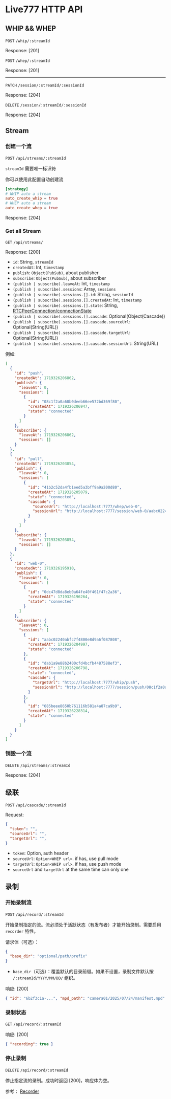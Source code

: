 # Live777 HTTP API

## WHIP && WHEP

`POST` `/whip/:streamId`

Response: [201]

`POST` `/whep/:streamId`

Response: [201]

* * *

`PATCH` `/session/:streamId/:sessionId`

Response: [204]

`DELETE` `/session/:streamId/:sessionId`

Response: [204]

## Stream

### 创建一个流

`POST` `/api/streams/:streamId`

`streamId` 需要唯一标识符​​

你可以使用此配置自动创建流​​

```toml
[strategy]
# WHIP auto a stream
auto_create_whip = true
# WHEP auto a stream
auto_create_whep = true
```

Response: [204]

### Get all Stream

`GET` `/api/streams/`

Response: [200]

- `id`: String, `streamId`
- `createdAt`: Int, `timestamp`
- `publish`: `Object(PubSub)`, about publisher
- `subscribe`: `Object(PubSub)`, about subscriber
- `(publish | subscribe).leaveAt`: Int, `timestamp`
- `(publish | subscribe).sessions`: Array, `sessions`
- `(publish | subscribe).sessions.[].id`: String, `sessionId`
- `(publish | subscribe).sessions.[].createdAt`: Int, `timestamp`
- `(publish | subscribe).sessions.[].state`: String, [RTCPeerConnection/connectionState](https://developer.mozilla.org/en-US/docs/Web/API/RTCPeerConnection/connectionState#value)
- `(publish | subscribe).sessions.[].cascade`: Optional(Object(Cascade))
- `(publish | subscribe).sessions.[].cascade.sourceUrl`: Optional(String(URL))
- `(publish | subscribe).sessions.[].cascade.targetUrl`: Optional(String(URL))
- `(publish | subscribe).sessions.[].cascade.sessionUrl`: String(URL)

例如:

```json
[
  {
    "id": "push",
    "createdAt": 1719326206862,
    "publish": {
      "leaveAt": 0,
      "sessions": [
        {
          "id": "08c1f2a0a60b0deeb66ee572bd369f80",
          "createdAt": 1719326206947,
          "state": "connected"
        }
      ]
    },
    "subscribe": {
      "leaveAt": 1719326206862,
      "sessions": []
    }
  },
  {
    "id": "pull",
    "createdAt": 1719326203854,
    "publish": {
      "leaveAt": 0,
      "sessions": [
        {
          "id": "41b2c52da4fb1eed5a3bff9a9a200d80",
          "createdAt": 1719326205079,
          "state": "connected",
          "cascade": {
            "sourceUrl": "http://localhost:7777/whep/web-0",
            "sessionUrl": "http://localhost:7777/session/web-0/aabc02240abfc7f4800e8d9a6f087808"
          }
        }
      ]
    },
    "subscribe": {
      "leaveAt": 1719326203854,
      "sessions": []
    }
  },
  {
    "id": "web-0",
    "createdAt": 1719326195910,
    "publish": {
      "leaveAt": 0,
      "sessions": [
        {
          "id": "0dc47d8da8eb0a64fe40f461f47c2a36",
          "createdAt": 1719326196264,
          "state": "connected"
        }
      ]
    },
    "subscribe": {
      "leaveAt": 0,
      "sessions": [
        {
          "id": "aabc02240abfc7f4800e8d9a6f087808",
          "createdAt": 1719326204997,
          "state": "connected"
        },
        {
          "id": "dab1a9e88b2400cfd4bcfb4487588ef3",
          "createdAt": 1719326206798,
          "state": "connected",
          "cascade": {
            "targetUrl": "http://localhost:7777/whip/push",
            "sessionUrl": "http://localhost:7777/session/push/08c1f2a0a60b0deeb66ee572bd369f80"
          }
        },
        {
          "id": "685beee8650b761116b581a4a87ca9b9",
          "createdAt": 1719326228314,
          "state": "connected"
        }
      ]
    }
  }
]
```

### 销毁一个流

`DELETE` `/api/streams/:streamId`

Response: [204]

## ​级联

`POST` `/api/cascade/:streamId`

Request:

```json
{
  "token": "",
  "sourceUrl": "",
  "targetUrl": "",
}
```

- `token`: Option, auth header
- `sourceUrl`: `Option<WHEP url>`. if has, use pull mode
- `targetUrl`: `Option<WHIP url>`. if has, use push mode
- `sourceUrl` and `targetUrl` at the same time can only one

## 录制

### 开始录制流

`POST` `/api/record/:streamId`

开始录制指定的流。流必须处于活跃状态（有发布者）才能开始录制。需要启用 `recorder` 特性。

请求体（可选）：

```json
{
  "base_dir": "optional/path/prefix"
}
```

- `base_dir`（可选）：覆盖默认的目录前缀。如果不设置，录制文件默认按 `/:streamId/YYYY/MM/DD/` 组织。

响应: [200]

```json
{ "id": "6b2f3c1a-...", "mpd_path": "camera01/2025/07/24/manifest.mpd" }
```

### 录制状态

`GET` `/api/record/:streamId`

响应: [200]

```json
{ "recording": true }
```

### 停止录制

`DELETE` `/api/record/:streamId`

停止指定流的录制。成功时返回 [200]，响应体为空。

参考： [Recorder](recorder)
